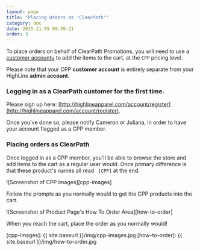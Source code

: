 ```yaml
---
layout: page
title: "Placing Orders as 'ClearPath'"
category: doc
date: 2015-11-09 09:39:21
order: 3
---
```


To place orders on behalf of ClearPath Promotions, you will need to use a <u>customer accountu</u> to add the items to the cart, at the `CPP` pricing level.

Please note that your CPP **customer account** is entirely separate from your HighLine **admin account**.

### Logging in as a ClearPath customer for the first time.

Please sign up here: [http://highlineapparel.com/account/register](http://highlineapparel.com/account/register).

Once you've done so, please notify Cameron or Juliana, in order to have your account flagged as a CPP member.

### Placing orders as ClearPath

Once logged in as a CPP member, you'll be able to browse the store and add items to the cart as a regular user would. Once primary difference is that these product's names all read ` [CPP]` at the end.

![Screenshot of CPP images][cpp-images]

Follow the prompts as you normally would to get the CPP products into the cart.

![Screenshot of Product Page's How To Order Area][how-to-order]

When you reach the cart, place the order as you normally would!

[cpp-images]: {{ site.baseurl }}/img/cpp-images.jpg
[how-to-order]: {{ site.baseurl }}/img/how-to-order.jpg
